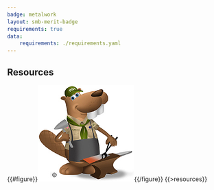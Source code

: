 ```yaml
---
badge: metalwork
layout: smb-merit-badge
requirements: true
data:
    requirements: ./requirements.yaml
---
```


## Resources

{{#figure}}<img src="metalwork-bucky.jpg" class="W(100%)" />{{/figure}}
{{>resources}}
